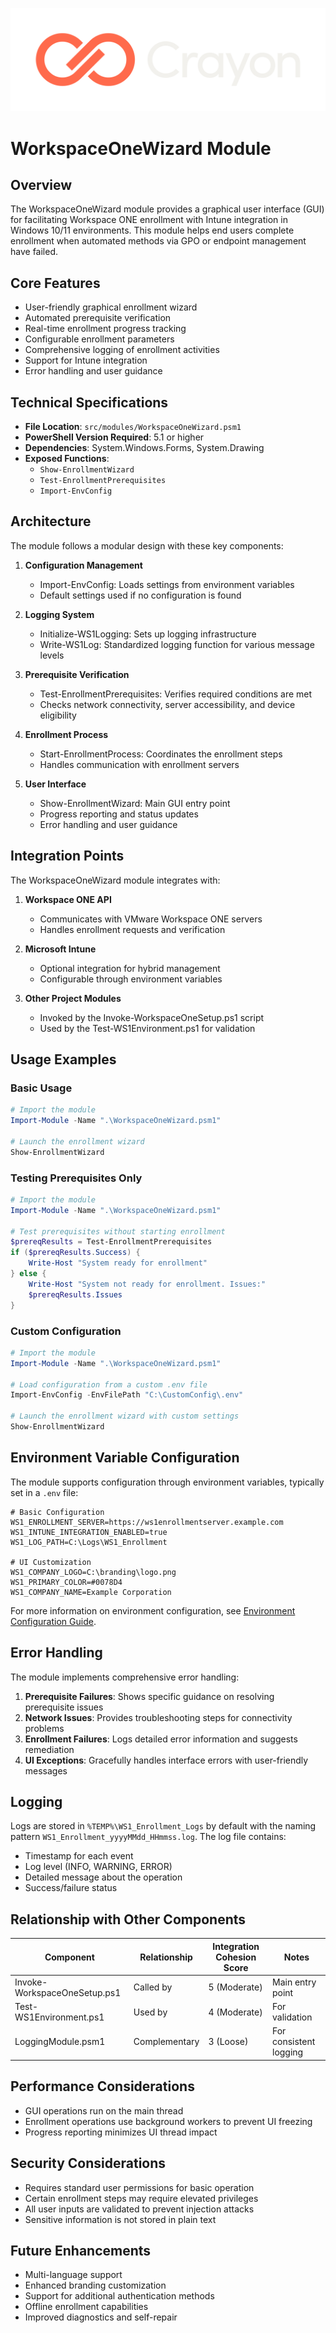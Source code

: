 ![Crayon Logo](../assests/img/Crayon-Logo-RGB-Negative.svg)

# WorkspaceOneWizard Module

## Overview

The WorkspaceOneWizard module provides a graphical user interface (GUI) for facilitating Workspace ONE enrollment with Intune integration in Windows 10/11 environments. This module helps end users complete enrollment when automated methods via GPO or endpoint management have failed.

## Core Features

- User-friendly graphical enrollment wizard
- Automated prerequisite verification
- Real-time enrollment progress tracking
- Configurable enrollment parameters
- Comprehensive logging of enrollment activities
- Support for Intune integration
- Error handling and user guidance

## Technical Specifications

- **File Location**: `src/modules/WorkspaceOneWizard.psm1`
- **PowerShell Version Required**: 5.1 or higher
- **Dependencies**: System.Windows.Forms, System.Drawing
- **Exposed Functions**:
  - `Show-EnrollmentWizard`
  - `Test-EnrollmentPrerequisites`
  - `Import-EnvConfig`

## Architecture

The module follows a modular design with these key components:

1. **Configuration Management**
   - Import-EnvConfig: Loads settings from environment variables
   - Default settings used if no configuration is found

2. **Logging System**
   - Initialize-WS1Logging: Sets up logging infrastructure
   - Write-WS1Log: Standardized logging function for various message levels

3. **Prerequisite Verification**
   - Test-EnrollmentPrerequisites: Verifies required conditions are met
   - Checks network connectivity, server accessibility, and device eligibility

4. **Enrollment Process**
   - Start-EnrollmentProcess: Coordinates the enrollment steps
   - Handles communication with enrollment servers

5. **User Interface**
   - Show-EnrollmentWizard: Main GUI entry point
   - Progress reporting and status updates
   - Error handling and user guidance

## Integration Points

The WorkspaceOneWizard module integrates with:

1. **Workspace ONE API**
   - Communicates with VMware Workspace ONE servers
   - Handles enrollment requests and verification

2. **Microsoft Intune**
   - Optional integration for hybrid management
   - Configurable through environment variables

3. **Other Project Modules**
   - Invoked by the Invoke-WorkspaceOneSetup.ps1 script
   - Used by the Test-WS1Environment.ps1 for validation

## Usage Examples

### Basic Usage

```powershell
# Import the module
Import-Module -Name ".\WorkspaceOneWizard.psm1"

# Launch the enrollment wizard
Show-EnrollmentWizard
```

### Testing Prerequisites Only

```powershell
# Import the module
Import-Module -Name ".\WorkspaceOneWizard.psm1"

# Test prerequisites without starting enrollment
$prereqResults = Test-EnrollmentPrerequisites
if ($prereqResults.Success) {
    Write-Host "System ready for enrollment"
} else {
    Write-Host "System not ready for enrollment. Issues:"
    $prereqResults.Issues
}
```

### Custom Configuration

```powershell
# Import the module
Import-Module -Name ".\WorkspaceOneWizard.psm1"

# Load configuration from a custom .env file
Import-EnvConfig -EnvFilePath "C:\CustomConfig\.env"

# Launch the enrollment wizard with custom settings
Show-EnrollmentWizard
```

## Environment Variable Configuration

The module supports configuration through environment variables, typically set in a `.env` file:

```
# Basic Configuration
WS1_ENROLLMENT_SERVER=https://ws1enrollmentserver.example.com
WS1_INTUNE_INTEGRATION_ENABLED=true
WS1_LOG_PATH=C:\Logs\WS1_Enrollment

# UI Customization
WS1_COMPANY_LOGO=C:\branding\logo.png
WS1_PRIMARY_COLOR=#0078D4
WS1_COMPANY_NAME=Example Corporation
```

For more information on environment configuration, see [Environment Configuration Guide](Environment-Configuration.md).

## Error Handling

The module implements comprehensive error handling:

1. **Prerequisite Failures**: Shows specific guidance on resolving prerequisite issues
2. **Network Issues**: Provides troubleshooting steps for connectivity problems
3. **Enrollment Failures**: Logs detailed error information and suggests remediation
4. **UI Exceptions**: Gracefully handles interface errors with user-friendly messages

## Logging

Logs are stored in `%TEMP%\WS1_Enrollment_Logs` by default with the naming pattern `WS1_Enrollment_yyyyMMdd_HHmmss.log`. The log file contains:

- Timestamp for each event
- Log level (INFO, WARNING, ERROR)
- Detailed message about the operation
- Success/failure status

## Relationship with Other Components

| Component | Relationship | Integration Cohesion Score | Notes |
|-----------|-------------|---------------------------|-------|
| Invoke-WorkspaceOneSetup.ps1 | Called by | 5 (Moderate) | Main entry point |
| Test-WS1Environment.ps1 | Used by | 4 (Moderate) | For validation |
| LoggingModule.psm1 | Complementary | 3 (Loose) | For consistent logging |

## Performance Considerations

- GUI operations run on the main thread
- Enrollment operations use background workers to prevent UI freezing
- Progress reporting minimizes UI thread impact

## Security Considerations

- Requires standard user permissions for basic operation
- Certain enrollment steps may require elevated privileges
- All user inputs are validated to prevent injection attacks
- Sensitive information is not stored in plain text

## Future Enhancements

- Multi-language support
- Enhanced branding customization
- Support for additional authentication methods
- Offline enrollment capabilities
- Improved diagnostics and self-repair 
